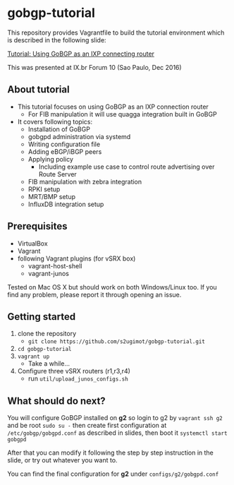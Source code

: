 # gobgp-tutorial

This repository provides Vagrantfile to build the tutorial environment which is described in the following slide:

[Tutorial: Using GoBGP as an IXP connecting router](http://www.slideshare.net/shusugimoto1986/tutorial-using-gobgp-as-an-ixp-connecting-router)

This was presented at IX.br Forum 10 (Sao Paulo, Dec 2016)


## About tutorial

- This tutorial focuses on using GoBGP as an IXP connection router
    - For FIB manipulation it will use quagga integration built in GoBGP
- It covers following topics:
    - Installation of GoBGP
    - gobgpd administration via systemd
    - Writing configuration file
    - Adding eBGP/iBGP peers
    - Applying policy
        - Including example use case to control route advertising over Route Server
    - FIB manipulation with zebra integration
    - RPKI setup
    - MRT/BMP setup
    - InfluxDB integration setup


## Prerequisites

- VirtualBox
- Vagrant
- following Vagrant plugins (for vSRX box)
    - vagrant-host-shell
    - vagrant-junos

Tested on Mac OS X but should work on both Windows/Linux too. If you find any problem, please report it through opening an issue.


## Getting started

1. clone the repository
    - `git clone https://github.com/s2ugimot/gobgp-tutorial.git`
2. `cd gobgp-tutorial`
3. `vagrant up`
    - Take a while...
4. Configure three vSRX routers (r1,r3,r4)
    - run `util/upload_junos_configs.sh`


## What should do next?

You will configure GoBGP installed on **g2** so login to g2 by `vagrant ssh g2` and be root `sudo su -` then create first configuration at `/etc/gobgp/gobgpd.conf` as described in slides, then boot it `systemctl start gobgpd`

After that you can modify it following the step by step instruction in the slide, or try out whatever you want to.

You can find the final configuration for **g2** under `configs/g2/gobgpd.conf`
